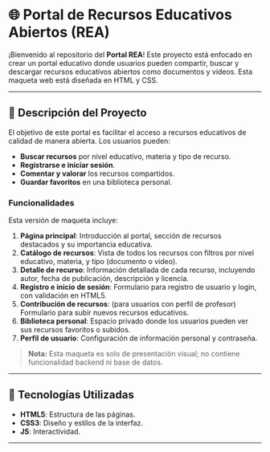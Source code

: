 # 🌐 Portal de Recursos Educativos Abiertos (REA)

¡Bienvenido al repositorio del **Portal REA**! Este proyecto está enfocado en crear un portal educativo donde usuarios pueden compartir, buscar y descargar recursos educativos abiertos como documentos y videos. Esta maqueta web está diseñada en HTML y CSS.

---

## 📝 Descripción del Proyecto

El objetivo de este portal es facilitar el acceso a recursos educativos de calidad de manera abierta. Los usuarios pueden:
- **Buscar recursos** por nivel educativo, materia y tipo de recurso.
- **Registrarse e iniciar sesión**.
- **Comentar y valorar** los recursos compartidos.
- **Guardar favoritos** en una biblioteca personal.

### Funcionalidades
Esta versión de maqueta incluye:
1. **Página principal**: Introducción al portal, sección de recursos destacados y su importancia educativa.
2. **Catálogo de recursos**: Vista de todos los recursos con filtros por nivel educativo, materia, y tipo (documento o video).
3. **Detalle de recurso**: Información detallada de cada recurso, incluyendo autor, fecha de publicación, descripción y licencia.
4. **Registro e inicio de sesión**: Formulario para registro de usuario y login, con validación en HTML5.
5. **Contribución de recursos**: (para usuarios con perfil de profesor) Formulario para subir nuevos recursos educativos.
6. **Biblioteca personal**: Espacio privado donde los usuarios pueden ver sus recursos favoritos o subidos.
7. **Perfil de usuario**: Configuración de información personal y contraseña.

> **Nota:** Esta maqueta es solo de presentación visual; no contiene funcionalidad backend ni base de datos.

---

## 🎨 Tecnologías Utilizadas

- **HTML5**: Estructura de las páginas.
- **CSS3**: Diseño y estilos de la interfaz.
- **JS**: Interactividad.


---



